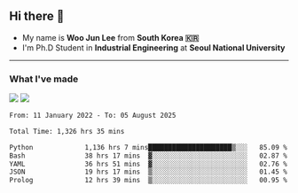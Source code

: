 ## Hi there 👋

- My name is **Woo Jun Lee** from **South Korea 🇰🇷**
- I'm Ph.D Student in **Industrial Engineering** at **Seoul National University**

---

### What I've made

<a href="https://share.streamlit.io/tomtom1103/kuiai_hackathon_2022/main/JL_app.py"><img src="https://img.shields.io/badge/Journey Lee-161B22?style=for-the-badge&logo=streamlit&logoColor=FF4B4B"/></a> <a href="https://jeon-100.github.io/Dangzang/"><img src="https://img.shields.io/badge/당신을 위한 장학금, 당장!-161B22?style=for-the-badge&logo=react&logoColor=#61DAFB"/></a>

<!--START_SECTION:waka-->

```txt
From: 11 January 2022 - To: 05 August 2025

Total Time: 1,326 hrs 35 mins

Python             1,136 hrs 7 mins█████████████████████▒░░░   85.09 %
Bash               38 hrs 17 mins  ▓░░░░░░░░░░░░░░░░░░░░░░░░   02.87 %
YAML               36 hrs 51 mins  ▓░░░░░░░░░░░░░░░░░░░░░░░░   02.76 %
JSON               19 hrs 17 mins  ▒░░░░░░░░░░░░░░░░░░░░░░░░   01.45 %
Prolog             12 hrs 39 mins  ▒░░░░░░░░░░░░░░░░░░░░░░░░   00.95 %
```

<!--END_SECTION:waka-->
